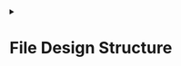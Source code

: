 

<details>
<summary> <h1>File Design Structure </h1></summary>
  
This document outlines the directory structure and design principles for the NexusPay monorepo. The goal is to create a logical, scalable, and maintainable codebase that supports our microservices architecture.

1. Top-Level Directory Structure
The root of the repository will be organized into high-level domains: backend services, the frontend application, shared libraries, and project-wide configuration.
```
nexus-pay/
├── backend/                  # Contains all Java-based backend microservices
├── frontend/                 # The Vite + React + TypeScript web application
├── libs/                     # Shared libraries used by multiple services
├── infra/                    # Infrastructure-as-Code (Docker, Terraform)
├── docs/                     # Project documentation (API specs, architecture)
└── .github/                  # CI/CD workflows and repository templates
```
2. Backend Services (/backend)
Our Java backend will be composed of several independent microservices, each following a standard Spring Boot project structure. This modularity allows each service to be developed, deployed, and scaled independently.
```
backend/
├── nexus-api-gateway/        # (Spring Cloud Gateway) - The single entry point for all API traffic. Handles routing, authentication, rate limiting, and logging.
│
├── nexus-billing-service/    # The core billing engine. Manages subscriptions, plans, invoices, and payment processing logic.
│   └── src/main/java/com/nexuspay/billing/
│       ├── controller/       # REST API endpoints
│       ├── service/          # Business logic
│       ├── model/            # JPA entities (Invoice, Subscription)
│       ├── repository/       # Spring Data JPA repositories
│       └── integration/      # Clients for payment gateways (Stripe)
│
├── nexus-metering-service/   # Handles real-time usage event ingestion from Kafka.
│   └── src/main/java/com/nexuspay/metering/
│       ├── consumer/         # Kafka consumers
│       ├── service/          # Event processing and aggregation logic
│       └── model/            # Data models for usage events
│
├── nexus-identity-service/   # Manages tenants, users, roles, and permissions.
│   └── src/main/java/com/nexuspay/identity/
│       ├── controller/       # User and tenant management APIs
│       ├── service/          # Authentication and authorization logic
│       └── model/            # Tenant and User entities
│
├── nexus-ml-service/         # Hosts the ML models for adaptive intelligence.
│   └── src/main/java/com/nexuspay/ml/
│       ├── controller/       # APIs to get forecasts or anomaly reports
│       └── service/          # Logic for loading and running ML models
│
└── pom.xml                   # Parent Maven file to manage common dependencies
```
3. Frontend Application (/frontend)
The frontend is a modern Single-Page Application (SPA) built with Vite, React, and TypeScript. The structure is organized by feature and function for clarity.
```
frontend/
├── public/                   # Static assets like images and fonts
├── src/
│   ├── assets/               # CSS, images, and other static files
│   ├── components/           # Reusable UI components (Button, Modal, Chart)
│   │   └── ui/               # Generic, unstyled base components
│   ├── features/             # Components and logic for specific features
│   │   ├── dashboard/
│   │   ├── subscriptions/
│   │   └── invoices/
│   ├── hooks/                # Custom React hooks (e.g., useAuth, useApi)
│   ├── pages/                # Top-level page components
│   ├── services/             # API client logic for communicating with the backend
│   ├── types/                # TypeScript type definitions and interfaces
│   ├── App.tsx               # Main application component
│   └── main.tsx              # Application entry point
│
├── package.json              # Project dependencies and scripts
└── tsconfig.json             # TypeScript compiler configuration
```
4. Shared Libraries & Infrastructure

```
/libs/java-common/: A shared Java library (packaged as a JAR) containing common code used by multiple backend services, such as DTOs (Data Transfer Objects), custom exceptions, and utility classes. This prevents code duplication.

/infra/: Contains all Infrastructure-as-Code files.

docker-compose.yml: For setting up a complete local development environment (PostgreSQL, Kafka, etc.) with a single command.

terraform/: Terraform scripts for provisioning cloud infrastructure (e.g., Kubernetes clusters, databases) on AWS, GCP, or Azure.

/docs/: Centralized project documentation.


api/: OpenAPI/Swagger specifications for all backend microservices.

architecture.md: Detailed diagrams and explanations of the system architecture.

```

This structured, modular design will ensure that as NexusPay grows in complexity, the codebase remains clean, understandable, and easy for the team to work on collaboratively.



</details>
